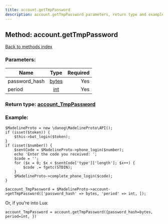 ```yaml
---
title: account.getTmpPassword
description: account.getTmpPassword parameters, return type and example
---
```

## Method: account.getTmpPassword  
[Back to methods index](index.md)


### Parameters:

| Name     |    Type       | Required |
|----------|:-------------:|---------:|
|password\_hash|[bytes](../types/bytes.md) | Yes|
|period|[int](../types/int.md) | Yes|


### Return type: [account\_TmpPassword](../types/account_TmpPassword.md)

### Example:


```
$MadelineProto = new \danog\MadelineProto\API();
if (isset($token)) {
    $this->bot_login($token);
}
if (isset($number)) {
    $sentCode = $MadelineProto->phone_login($number);
    echo 'Enter the code you received: ';
    $code = '';
    for ($x = 0; $x < $sentCode['type']['length']; $x++) {
        $code .= fgetc(STDIN);
    }
    $MadelineProto->complete_phone_login($code);
}

$account_TmpPassword = $MadelineProto->account->getTmpPassword(['password_hash' => bytes, 'period' => int, ]);
```

Or, if you're into Lua:

```
account_TmpPassword = account.getTmpPassword({password_hash=bytes, period=int, })
```


